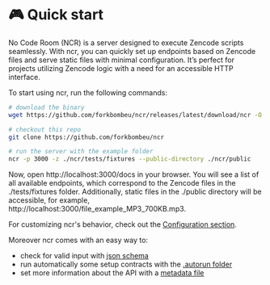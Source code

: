 
# 🎮 Quick start

No Code Room (NCR) is a server designed to execute Zencode scripts seamlessly. With ncr, you can quickly set up endpoints
based on Zencode files and serve static files with minimal configuration. It’s perfect for projects utilizing
Zencode logic with a need for an accessible HTTP interface.


To start using ncr, run the following commands:

```bash
# download the binary
wget https://github.com/forkbombeu/ncr/releases/latest/download/ncr -O ~/.local/bin/ncr && chmod +x ~/.local/bin/ncr

# checkout this repo
git clone https://github.com/forkbombeu/ncr

# run the server with the example folder
ncr -p 3000 -z ./ncr/tests/fixtures --public-directory ./ncr/public
```

Now, open http://localhost:3000/docs in your browser. You will see a list of all available endpoints, which correspond
to the Zencode files in the ./tests/fixtures folder. Additionally, static files in the ./public directory will be
accessible, for example, http://localhost:3000/file_example_MP3_700KB.mp3.

For customizing ncr's behavior, check out the [Configuration section](./conf).

Moreover ncr comes with an easy way to:
* check for valid input with [json schema](./../info/schema)
* run automatically some setup contracts with the [.autorun folder](./../info/autorun)
* set more information about the API with a [metadata file](./../info/metadata)
